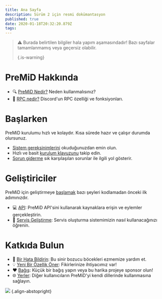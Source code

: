 ```yaml
---
title: Ana Sayfa
description: Sürüm 2 için resmi dokümantasyon
published: true
date: 2020-01-18T20:32:20.879Z
tags:
---
```


> :warning: Burada belirtilen bilgiler hala yapım aşamasındadır! Bazı sayfalar tamamlanmamış veya geçersiz olabilir. 
> 
> {.is-warning}

# PreMiD Hakkında
- :mag: [PreMiD Nedir?](/about) Neden kullanmalısınız?
- :link: [RPC nedir?](https://discordapp.com/rich-presence) Discord'un RPC özelliği ve fonksiyonları.

# Başlarken

PreMiD kurulumu hızlı ve kolaydır. Kısa sürede hazır ve çalışır durumda olursunuz.

- [Sistem gereksinimlerini](/install/requirements) okuduğunuzdan emin olun.
- Hızlı ve basit [kurulum klavuzunu](/install) takip edin.
- [Sorun giderme](/troubleshooting) sık karşılaşılan sorunlar ile ilgili yol gösterir.

# Geliştiriciler

PreMiD için geliştirmeye [başlamak](/dev) bazı şeyleri kodlamadan önceki ilk adımınızdır.

- :computer: [API](/dev/api): PreMiD API'sini kullanarak kaynaklara erişin ve eylemler gerçekleştirin.
- :wrench: [Servis Geliştirme](/dev/presence): Servis oluşturma sistemimizin nasıl kullanacağınızı öğrenin.

# Katkıda Bulun
- :bug: [Bir Hata Bildirin](https://github.com/PreMiD): Bu sinir bozucu böcekleri ezmemize yardım et.
- :bulb: [Yeni Bir Özellik Öner](https://discord.gg/premid): Fikirlerinize ihtiyacımız var!
- :heart: [Bağış](https://www.patreon.com/Timeraa): Küçük bir bağış yapın veya bu harika projeye sponsor olun!
- :globe_with_meridians: [Yerler](https://translate.premid.app): Diğer kullanıcıların PreMiD'yi kendi dillerinde kullanmasına sağlayın.

![](https://beta.premid.app/img/logo.2b414dc2.gif) {.align-abstopright}